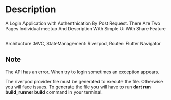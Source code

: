 # Description
A Login Application with Authenthication By Post Request. There Are Two Pages Individual meetup And Description With Simple Ui With Share Feature

## 
Architucture :MVC,
StateManagement: Riverpod,
Router: Flutter Navigator

## Note
The API has an error. When try to login sometimes an exception appears.

The riverpod provider file must be generated to execute the file. Otherwise you will face issues. To generate the file you will have to run **dart run build_runner build** command in your terminal.
